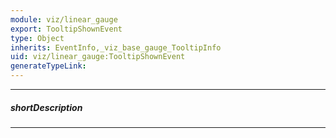 ```yaml
---
module: viz/linear_gauge
export: TooltipShownEvent
type: Object
inherits: EventInfo,_viz_base_gauge_TooltipInfo
uid: viz/linear_gauge:TooltipShownEvent
generateTypeLink: 
---
```

---
##### shortDescription
<!-- Description goes here -->

---
<!-- Description goes here -->